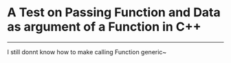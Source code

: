 # A Test on Passing Function and Data as argument of a Function in C++

----------

I still donnt know how to make calling Function generic~
